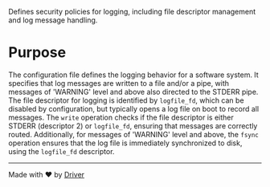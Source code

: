 <!--------------------------------------------------------------------------------->
<!-- IMPORTANT: This file is auto-generated by Driver (https://driver.ai). -------->
<!-- Manual edits may be overwritten on future commits. --------------------------->
<!--------------------------------------------------------------------------------->

Defines security policies for logging, including file descriptor management and log message handling.

# Purpose
The configuration file defines the logging behavior for a software system. It specifies that log messages are written to a file and/or a pipe, with messages of 'WARNING' level and above also directed to the STDERR pipe. The file descriptor for logging is identified by `logfile_fd`, which can be disabled by configuration, but typically opens a log file on boot to record all messages. The `write` operation checks if the file descriptor is either STDERR (descriptor 2) or `logfile_fd`, ensuring that messages are correctly routed. Additionally, for messages of 'WARNING' level and above, the `fsync` operation ensures that the log file is immediately synchronized to disk, using the `logfile_fd` descriptor.

---
Made with ❤️ by [Driver](https://www.driver.ai/)